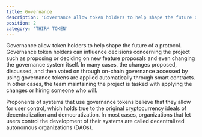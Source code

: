 ```yaml
---
title: Governance
description: 'Governance allow token holders to help shape the future of a protocol. Governance token holders can influence decisions concerning the project such as proposing or deciding on new feature proposals and even changing the governance system itself. In many cases, the changes proposed, discussed, and then voted on through on-chain governance accessed by using governance tokens are applied automatically through smart contracts. In other cases, the team maintaining the project is tasked with applying the changes or hiring someone who will.'
position: 2
category: 'THIRM TOKEN'
---
```


Governance allow token holders to help shape the future of a protocol. Governance token holders can influence decisions concerning the project such as proposing or deciding on new feature proposals and even changing the governance system itself. In many cases, the changes proposed, discussed, and then voted on through on-chain governance accessed by using governance tokens are applied automatically through smart contracts. In other cases, the team maintaining the project is tasked with applying the changes or hiring someone who will.

Proponents of systems that use governance tokens believe that they allow for user control, which holds true to the original cryptocurrency ideals of decentralization and democratization. In most cases, organizations that let users control the development of their systems are called decentralized autonomous organizations (DAOs).
